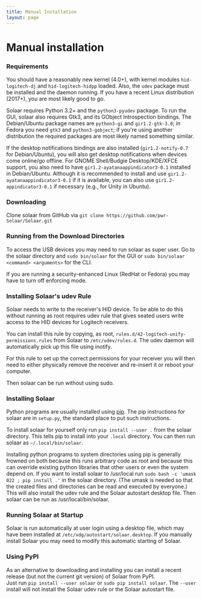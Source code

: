 ```yaml
---
title: Manual Installation
layout: page
---
```


# Manual installation


### Requirements

You should have a reasonably new kernel (4.0+), with kernel modules `hid-logitech-dj`
and `hid-logitech-hidpp` loaded.   Also, the `udev` package must be installed
and the daemon running.  If you have a recent Linux distribution (2017+), you are
most likely good to go.

Solaar requires Python 3.2+
and the `python3-pyudev` package. 
To run the GUI, solaar also requires Gtk3, and its GObject
Introspection bindings. The Debian/Ubuntu package names are
`python3-gi` and `gir1.2-gtk-3.0`;
in Fedora you need  `gtk3` and `python3-gobject`;
if you're using another
distribution the required packages are most likely named something similar.

If the desktop notifications bindings are also installed
(`gir1.2-notify-0.7` for Debian/Ubuntu),
you will also get desktop notifications when devices come online/go offline.
For GNOME Shell/Budgie Desktop/KDE/XFCE support, you also need to have
`gir1.2-ayatanaappindicator3-0.1` installed in Debian/Ubuntu. Although it is
recommended to install and use `gir1.2-ayatanaappindicator3-0.1` if it is
available, you can also use `gir1.2-appindicator3-0.1` if necessary (e.g.,
for Unity in Ubuntu).


### Downloading

Clone solaar from GitHub via `git clone https://github.com/pwr-Solaar/Solaar.git`


### Running from the Download Directories

To access the USB devices you may need to run solaar as super user.
Go to the solaar directory and `sudo bin/solaar` for the GUI
or `sudo bin/solaar <command> <arguments>` for the CLI.

If you are running a security-enhanced Linux (RedHat or Fedora)
you may have to turn off enforcing mode.


### Installing Solaar's udev Rule

Solaar needs to write to the receiver's HID device.
To be able to do this without running as root requires udev rule
that gives seated users write access to the HID devices for Logitech receivers.

You can install this rule by copying, as root, 
`rules.d/42-logitech-unify-permissions.rules` from Solaar to
`/etc/udev/rules.d`.
The udev daemon will automatically pick up this file using inotify.

For this rule to set up the correct permissions for your receiver
you will then need to either physically remove the receiver and
re-insert it or reboot your computer.

Then solaar can be run without using sudo.


### Installing Solaar

Python programs are usually installed using [pip][pip].
The pip instructions for solaar are in `setup.py`, the standard place to put such instructions.

To install solaar for yourself only run `pip install --user .` from the solaar directory.
This tells pip to install into your `.local` directory. You can then run solaar as 
 `~/.local/bin/solaar`.

Installing python programs to system directories using pip is generally frowned on both
because this runs arbitrary code as root and because this can override existing python libraries
that other users or even the system depend on.  If you want to install solaar to /usr/local run
`sudo bash -c 'umask 022 ; pip install .'` in the solaar directory.
(The umask is needed so that the created files and directories can be read and executed by everyone.)
This will also install the udev rule and the Solaar autostart desktop file.
Then solaar can be run as /usr/local/bin/solaar.

[pip]: https://en.wikipedia.org/wiki/Pip_(package_manager)



### Running Solaar at Startup

Solaar is run automatically at user login using a desktop file,
which may have been installed at `/etc/xdg/autostart/solaar.desktop`.
If you manually install Solaar you may need to modify this automatic starting of Solaar.


### Using PyPI

As an alternative to downloading and installing you can install a recent release 
(but not the current git version) of Solaar from PyPI.  
Just run `pip install --user solaar` or `sudo pip install solaar`.
The `--user` install will not install the Solaar udev rule or the Solaar autostart file.
